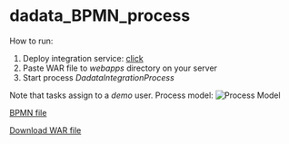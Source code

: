 
# dadata_BPMN_process

How to run:
 1. Deploy integration service: [click](https://github.com/artBaby/dadata_integration_service)
 2. Paste WAR file to *webapps* directory on your server
 3. Start process *DadataIntegrationProcess*
 
Note that tasks assign to a *demo* user.
Process model:
![Process Model](https://sun9-40.userapi.com/c857720/v857720937/3d871/Q3pJzvV_3nc.jpg "Process Model")

[BPMN file](https://github.com/artBaby/dadata_BPMN_process/blob/master/src/main/resources/DadataIntegrationProcess.bpmn "BPMN file")

[Download WAR file](https://drive.google.com/file/d/1RYSThr5qdJDkv9afyaPG_s83L6GAH5Ij/view?usp=sharing "Download WAR file")

